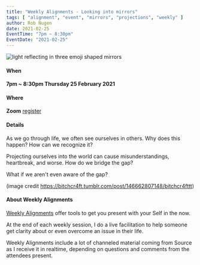 ```yaml
---
title: "Weekly Alignments - Looking into mirrors"
tags: [ "alignment", "event", "mirrors", "projections", "weekly" ]
author: Rob Nugen
date: 2021-02-25
EventTime: "7pm ~ 8:30pm"
EventDate: "2021-02-25"
---
```


<img
src="//b.robnugen.com/blog/2021/looking_into_mirrors.jpeg"
alt="light reflecting in three emoji shaped mirrors"
class="title" />

#### When

**7pm ~ 8:30pm Thursday 25 February 2021**

#### Where

**Zoom** [register](/weekly-alignments/registration/)

#### Details

As we go through life, we often see ourselves in others.  Why does this happen?  How can we recognize it?

Projecting ourselves into the world can cause misunderstandings, heartbreak, and worse.  How do we bridge the gap?

What if we aren't even aware of the gap?

(image credit https://bitchcr4ft.tumblr.com/post/146662807148/bitchcr4fttt)

#### About Weekly Alignments

[Weekly Alignments](/weekly-alignments/) offer tools to get you present with your Self in the now.

At the end of each weekly session, I do a live facilitation to help
someone get clarity about or even overcome an issue in their life.

Weekly Alignments include a lot of channeled material coming from
Source as I receive it in realtime, depending on questions and
comments from the attendees present.
